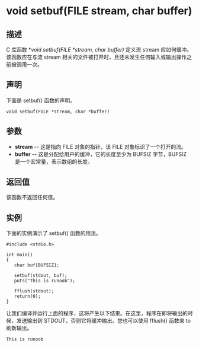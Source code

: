 # void setbuf(FILE stream, char buffer)

## 描述

C 库函数 **void setbuf(FILE \*stream, char *buffer)** 定义流 stream 应如何缓冲。该函数应在与流 stream 相关的文件被打开时，且还未发生任何输入或输出操作之前被调用一次。

## 声明

下面是 setbuf() 函数的声明。

```
void setbuf(FILE *stream, char *buffer)
```

## 参数

- **stream** -- 这是指向 FILE 对象的指针，该 FILE 对象标识了一个打开的流。
- **buffer** -- 这是分配给用户的缓冲，它的长度至少为 BUFSIZ 字节，BUFSIZ 是一个宏常量，表示数组的长度。

## 返回值

该函数不返回任何值。

## 实例

下面的实例演示了 setbuf() 函数的用法。

```
#include <stdio.h>

int main()
{
   char buf[BUFSIZ];

   setbuf(stdout, buf);
   puts("This is runoob");

   fflush(stdout);
   return(0);
}
```

让我们编译并运行上面的程序，这将产生以下结果。在这里，程序在即将输出的时候，发送输出到 STDOUT，否则它将缓冲输出。您也可以使用 fflush() 函数来 to 刷新输出。

```
This is runoob
```